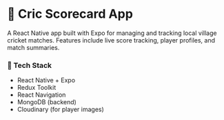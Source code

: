 # 🏏 Cric Scorecard App

A React Native app built with Expo for managing and tracking local village cricket matches. Features include live score tracking, player profiles, and match summaries.

### 📱 Tech Stack
- React Native + Expo
- Redux Toolkit
- React Navigation
- MongoDB (backend)
- Cloudinary (for player images)